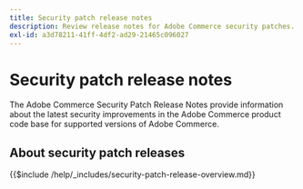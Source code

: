 ```yaml
---
title: Security patch release notes
description: Review release notes for Adobe Commerce security patches.
exl-id: a3d78211-41ff-4df2-ad29-21465c096027
---
```


# Security patch release notes

The Adobe Commerce Security Patch Release Notes provide information about the latest security improvements in the Adobe Commerce product code base for supported versions of Adobe Commerce.

## About security patch releases

{{$include /help/_includes/security-patch-release-overview.md}}

